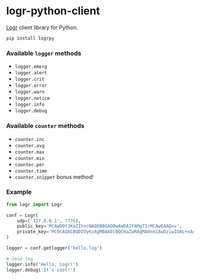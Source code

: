 # logr-python-client


[Logr] client library for Python.

[Logr]: https://github.com/504dev/logr


    pip install logrpy

### Available `logger` methods

* `logger.emerg`
* `logger.alert`
* `logger.crit`
* `logger.error`
* `logger.warn`
* `logger.notice`
* `logger.info`
* `logger.debug`

### Available `counter` methods

* `counter.inc`
* `counter.avg`
* `counter.max`
* `counter.min`
* `counter.per`
* `counter.time`
* `counter.snippet` bonus method!


### Example

```python
from logr import Logr

conf = Logr(
    udp=('127.0.0.1', 7776),
    public_key='MCAwDQYJKoZIhvcNAQEBBQADDwAwDAIFAMg7IrMCAwEAAQ==',
    private_key='MC0CAQACBQDIOyKzAgMBAAECBQCHaZwRAgMA0nkCAwDziwIDAL+xAgJMKwICGq0=',
)

logger = conf.getlogger('hello.log')

# Send log
logger.info('Hello, Logr!')
logger.debug('It`s cool!')
```